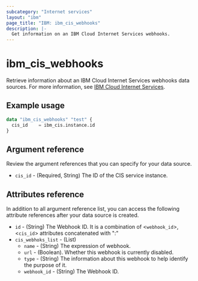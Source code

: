 ```yaml
---
subcategory: "Internet services"
layout: "ibm"
page_title: "IBM: ibm_cis_webhooks"
description: |-
  Get information on an IBM Cloud Internet Services webhooks.
---
```


# ibm_cis_webhooks

Retrieve information about an IBM Cloud Internet Services webhooks data sources. For more information, see [IBM Cloud Internet Services](https://cloud.ibm.com/docs/cis?topic=cis-about-ibm-cloud-internet-services-cis).

## Example usage

```terraform
data "ibm_cis_webhooks" "test" {
  cis_id    = ibm_cis.instance.id
}
```

## Argument reference
Review the argument references that you can specify for your data source.

- `cis_id` - (Required, String) The ID of the CIS service instance.


## Attributes reference
In addition to all argument reference list, you can access the following attribute references after your data source is created.

- `id` - (String) The Webhook ID. It is a combination of <`webhook_id`>,<`cis_id`> attributes concatenated with ":"
- `cis_webhoks_list` - (List)
   - `name` - (String) The expression of webhook.
   - `url` - (Boolean). Whether this webhook is currently disabled.
   - `type` - (String) The information about this webhook to help identify the purpose of it.
   - `webhook_id` - (String) The Webhook ID.

